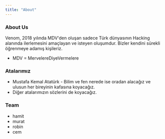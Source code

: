 ```yaml
---
title: "About"
---
```


### About Us

Venom, 2018 yılında MDV'den oluşan sadece Türk dünyasının Hacking alanında ilerlemesini amaçlayan ve isteyen oluşumdur. Bizler kendini sürekli öğrenmeye adamış kişileriz.

- MDV = MervelereDiyeVermelere

### Atalarımız 

- Mustafa Kemal Atatürk - Bilim ve fen nerede ise oradan alacağız ve ulusun her bireyinin kafasına koyacağız.
- Diğer atalarımızın sözlerini de koyacağız.

### Team

- hamit
- murat
- robin
- cem
